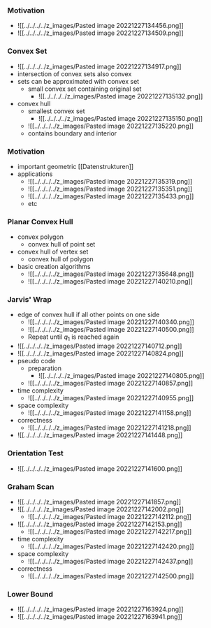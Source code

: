 ### Motivation
+ ![[../../../../z_images/Pasted image 20221227134456.png]]
+ ![[../../../../z_images/Pasted image 20221227134509.png]]

### Convex Set
+ ![[../../../../z_images/Pasted image 20221227134917.png]]
+ intersection of convex sets also convex
+ sets can be approximated with convex set
	+ small convex set containing original set
		+ ![[../../../../z_images/Pasted image 20221227135132.png]]
+ convex hull 
	+ smallest convex set
		+ ![[../../../../z_images/Pasted image 20221227135150.png]]
	+ ![[../../../../z_images/Pasted image 20221227135220.png]]
	+ contains boundary and interior

### Motivation
+ important geometric [[Datenstrukturen]]
+ applications
	+ ![[../../../../z_images/Pasted image 20221227135319.png]]
	+ ![[../../../../z_images/Pasted image 20221227135351.png]]
	+ ![[../../../../z_images/Pasted image 20221227135433.png]]
	+ etc

### Planar Convex Hull
+ convex polygon
	+ convex hull of point set
+ convex hull of vertex set
	+ convex hull of polygon
+ basic creation algorithms
	+ ![[../../../../z_images/Pasted image 20221227135648.png]]
	+ ![[../../../../z_images/Pasted image 20221227140210.png]]

### Jarvis' Wrap
+ edge of convex hull if all other points on one side
	+ ![[../../../../z_images/Pasted image 20221227140340.png]]
	+ ![[../../../../z_images/Pasted image 20221227140500.png]]
	+ Repeat until $q_1$ is reached again
+ ![[../../../../z_images/Pasted image 20221227140712.png]]
+ ![[../../../../z_images/Pasted image 20221227140824.png]]
+ pseudo code
	+ preparation
		+ ![[../../../../z_images/Pasted image 20221227140805.png]]
	+ ![[../../../../z_images/Pasted image 20221227140857.png]]
+ time complexity
	+ ![[../../../../z_images/Pasted image 20221227140955.png]]
+ space complexity
	+ ![[../../../../z_images/Pasted image 20221227141158.png]]
+ correctness
	+ ![[../../../../z_images/Pasted image 20221227141218.png]]
+ ![[../../../../z_images/Pasted image 20221227141448.png]]

### Orientation Test
+ ![[../../../../z_images/Pasted image 20221227141600.png]]

### Graham Scan
+ ![[../../../../z_images/Pasted image 20221227141857.png]]
+ ![[../../../../z_images/Pasted image 20221227142002.png]]
	+ ![[../../../../z_images/Pasted image 20221227142112.png]]
+ ![[../../../../z_images/Pasted image 20221227142153.png]]
	+ ![[../../../../z_images/Pasted image 20221227142217.png]]
+ time complexity
	+ ![[../../../../z_images/Pasted image 20221227142420.png]]
+ space complexity
	+ ![[../../../../z_images/Pasted image 20221227142437.png]]
+ correctness
	+ ![[../../../../z_images/Pasted image 20221227142500.png]]

### Lower Bound
+ ![[../../../../z_images/Pasted image 20221227163924.png]]
+ ![[../../../../z_images/Pasted image 20221227163941.png]]

